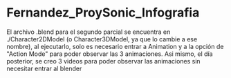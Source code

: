 # Fernandez_ProySonic_Infografia


El archivo .blend para el segundo parcial se encuentra en ./Character2DModel 
(o Character3DModel, ya que lo cambie a ese nombre), al ejecutarlo, solo es 
necesario entrar a Animation y a la opción de "Action Mode" para poder
observar las 3 animaciones.
Asi mismo, el día posterior, se creo 3 videos para poder observar las animaciones 
sin necesitar entrar al blender

